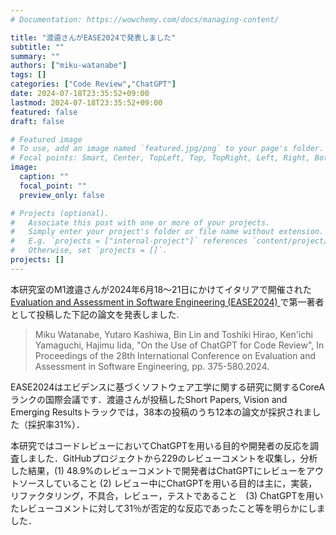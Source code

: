 ```yaml
---
# Documentation: https://wowchemy.com/docs/managing-content/

title: "渡邉さんがEASE2024で発表しました"
subtitle: ""
summary: ""
authors: ["miku-watanabe"]
tags: []
categories: ["Code Review","ChatGPT"]
date: 2024-07-18T23:35:52+09:00
lastmod: 2024-07-18T23:35:52+09:00
featured: false
draft: false

# Featured image
# To use, add an image named `featured.jpg/png` to your page's folder.
# Focal points: Smart, Center, TopLeft, Top, TopRight, Left, Right, BottomLeft, Bottom, BottomRight.
image:
  caption: ""
  focal_point: ""
  preview_only: false

# Projects (optional).
#   Associate this post with one or more of your projects.
#   Simply enter your project's folder or file name without extension.
#   E.g. `projects = ["internal-project"]` references `content/project/deep-learning/index.md`.
#   Otherwise, set `projects = []`.
projects: []
---
```

本研究室のM1渡邉さんが2024年6月18〜21日にかけてイタリアで開催された[Evaluation and Assessment in Software Engineering (EASE2024) ](https://conf.researchr.org/home/ease-2024)で第一著者として投稿した下記の論文を発表しました.

> Miku Watanabe, Yutaro Kashiwa, Bin Lin and Toshiki Hirao, Ken'ichi Yamaguchi, Hajimu Iida,
>"On the Use of ChatGPT for Code Review", In Proceedings of the 28th International Conference on Evaluation and Assessment in Software Engineering, pp. 375-580.2024.

EASE2024はエビデンスに基づくソフトウェア工学に関する研究に関するCoreAランクの国際会議です．渡邉さんが投稿したShort Papers, Vision and Emerging Resultsトラックでは，38本の投稿のうち12本の論文が採択されました（採択率31%）．

本研究ではコードレビューにおいてChatGPTを用いる目的や開発者の反応を調査しました．GitHubプロジェクトから229のレビューコメントを収集し，分析した結果，(1) 48.9%のレビューコメントで開発者はChatGPTにレビューをアウトソースしていること (2) レビュー中にChatGPTを用いる目的は主に，実装，リファクタリング，不具合，レビュー，テストであること　(3) ChatGPTを用いたレビューコメントに対して31％が否定的な反応であったこと等を明らかにしました．
